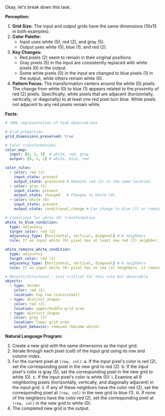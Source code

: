 Okay, let's break down this task.

**Perception:**

1.  **Grid Size:** The input and output grids have the same dimensions (10x15 in both examples).
2.  **Color Palette:**
    *   Input uses white (0), red (2), and gray (5).
    *   Output uses white (0), blue (1), and red (2).
3.  **Key Changes:**
    *   Red pixels (2) seem to remain in their original positions.
    *   Gray pixels (5) in the input are consistently replaced with white pixels (0) in the output.
    *   Some white pixels (0) in the input are changed to blue pixels (1) in the output, while others remain white (0).
4.  **Pattern Focus:** The transformation centers around the white (0) pixels. The change from white (0) to blue (1) appears related to the proximity of red (2) pixels. Specifically, white pixels that are adjacent (horizontally, vertically, or diagonally) to at least one red pixel turn blue. White pixels not adjacent to any red pixels remain white.

**Facts:**


```yaml
# YAML representation of task observations

# Grid properties
grid_dimensions_preserved: true

# Color transformations
color_map:
  input: [0, 2, 5]  # white, red, gray
  output: [0, 1, 2] # white, blue, red

color_rules:
  - color: red (2)
    input_state: present
    output_state: preserved # Remains red (2) in the same location.
  - color: gray (5)
    input_state: present
    output_state: changed   # Changes to white (0).
  - color: white (0)
    input_state: present
    output_state: conditional_change # Can change to blue (1) or remain white (0).

# Conditions for white (0) transformation
white_to_blue_condition:
  type: adjacency
  target_color: red (2)
  adjacency_type: [horizontal, vertical, diagonal] # 8 neighbors
  rule: If an input white (0) pixel has at least one red (2) neighbor, it becomes blue (1) in the output.

white_remains_white_condition:
  type: adjacency
  target_color: red (2)
  adjacency_type: [horizontal, vertical, diagonal] # 8 neighbors
  rule: If an input white (0) pixel has no red (2) neighbors, it remains white (0) in the output.

# Objects/Structures - Less critical for this rule but observable
objects:
  - type: border
    color: red (2)
    location: top row (consistent)
  - type: distinct_shapes
    color: red (2)
    location: upper/middle grid area
  - type: distinct_shapes
    color: gray (5)
    location: lower grid area
    output_behavior: removed (become white)

```


**Natural Language Program:**

1.  Create a new grid with the same dimensions as the input grid.
2.  Iterate through each pixel (cell) of the input grid using its row and column index.
3.  For the current pixel at `(row, col)`:
    a.  If the input pixel's color is red (2), set the corresponding pixel in the new grid to red (2).
    b.  If the input pixel's color is gray (5), set the corresponding pixel in the new grid to white (0).
    c.  If the input pixel's color is white (0):
        i.  Examine all 8 neighboring pixels (horizontally, vertically, and diagonally adjacent) in the *input* grid.
        ii. If any of these neighbors have the color red (2), set the corresponding pixel at `(row, col)` in the new grid to blue (1).
        iii. If none of the neighbors have the color red (2), set the corresponding pixel at `(row, col)` in the new grid to white (0).
4.  The completed new grid is the output.